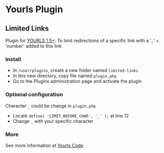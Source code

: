 Yourls Plugin 
=============


Limited Links
------------------

Plugin for [YOURLS 1.5+](http://yourls.org/): To limit redirections of a specific link with a '_' + 'number' added to this link

### Install

* In `/user/plugins`, create a new folder named `limited-links`
* In this new directory, copy file named `plugin.php`
* Go to the Plugins administration page and activate the plugin 

### Optional configuration

Character `_` could be change in `plugin.php`

* Locate `define( 'LIMIT_BEFORE_CHAR', '_' );` at line 12
* Change `_` with your specific character

### More

See more information at [Yourls Code](http://code.google.com/p/yourls/)